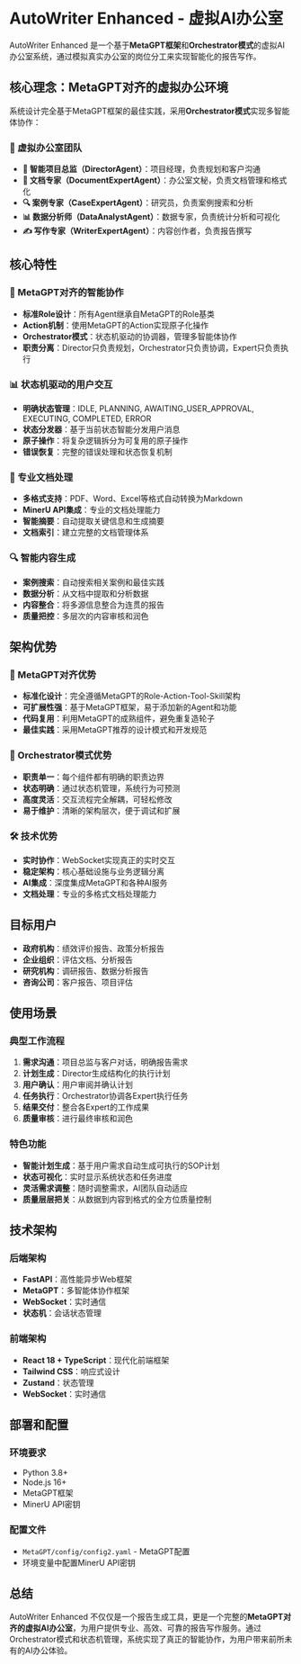 # AutoWriter Enhanced - 虚拟AI办公室

AutoWriter Enhanced 是一个基于**MetaGPT框架**和**Orchestrator模式**的虚拟AI办公室系统，通过模拟真实办公室的岗位分工来实现智能化的报告写作。

## 核心理念：MetaGPT对齐的虚拟办公环境

系统设计完全基于MetaGPT框架的最佳实践，采用**Orchestrator模式**实现多智能体协作：

### 🏢 虚拟办公室团队
- **🎯 智能项目总监（DirectorAgent）**：项目经理，负责规划和客户沟通
- **📄 文档专家（DocumentExpertAgent）**：办公室文秘，负责文档管理和格式化
- **🔍 案例专家（CaseExpertAgent）**：研究员，负责案例搜索和分析
- **📊 数据分析师（DataAnalystAgent）**：数据专家，负责统计分析和可视化
- **✍️ 写作专家（WriterExpertAgent）**：内容创作者，负责报告撰写

## 核心特性

### 🤖 MetaGPT对齐的智能协作
- **标准Role设计**：所有Agent继承自MetaGPT的Role基类
- **Action机制**：使用MetaGPT的Action实现原子化操作
- **Orchestrator模式**：状态机驱动的协调器，管理多智能体协作
- **职责分离**：Director只负责规划，Orchestrator只负责协调，Expert只负责执行

### 📊 状态机驱动的用户交互
- **明确状态管理**：IDLE, PLANNING, AWAITING_USER_APPROVAL, EXECUTING, COMPLETED, ERROR
- **状态分发器**：基于当前状态智能分发用户消息
- **原子操作**：将复杂逻辑拆分为可复用的原子操作
- **错误恢复**：完整的错误处理和状态恢复机制

### 📄 专业文档处理
- **多格式支持**：PDF、Word、Excel等格式自动转换为Markdown
- **MinerU API集成**：专业的文档处理能力
- **智能摘要**：自动提取关键信息和生成摘要
- **文档索引**：建立完整的文档管理体系

### 🔍 智能内容生成
- **案例搜索**：自动搜索相关案例和最佳实践
- **数据分析**：从文档中提取和分析数据
- **内容整合**：将多源信息整合为连贯的报告
- **质量把控**：多层次的内容审核和润色

## 架构优势

### 🎯 MetaGPT对齐优势
- **标准化设计**：完全遵循MetaGPT的Role-Action-Tool-Skill架构
- **可扩展性强**：基于MetaGPT框架，易于添加新的Agent和功能
- **代码复用**：利用MetaGPT的成熟组件，避免重复造轮子
- **最佳实践**：采用MetaGPT推荐的设计模式和开发规范

### 💼 Orchestrator模式优势
- **职责单一**：每个组件都有明确的职责边界
- **状态明确**：通过状态机管理，系统行为可预测
- **高度灵活**：交互流程完全解耦，可轻松修改
- **易于维护**：清晰的架构层次，便于调试和扩展

### 🛠️ 技术优势
- **实时协作**：WebSocket实现真正的实时交互
- **稳定架构**：核心基础设施与业务逻辑分离
- **AI集成**：深度集成MetaGPT和各种AI服务
- **文档处理**：专业的多格式文档处理能力

## 目标用户

- **政府机构**：绩效评价报告、政策分析报告
- **企业组织**：评估文档、分析报告
- **研究机构**：调研报告、数据分析报告
- **咨询公司**：客户报告、项目评估

## 使用场景

### 典型工作流程
1. **需求沟通**：项目总监与客户对话，明确报告需求
2. **计划生成**：Director生成结构化的执行计划
3. **用户确认**：用户审阅并确认计划
4. **任务执行**：Orchestrator协调各Expert执行任务
5. **结果交付**：整合各Expert的工作成果
6. **质量审核**：进行最终审核和润色

### 特色功能
- **智能计划生成**：基于用户需求自动生成可执行的SOP计划
- **状态可视化**：实时显示系统状态和任务进度
- **灵活需求调整**：随时调整需求，AI团队自动适应
- **质量层层把关**：从数据到内容到格式的全方位质量控制

## 技术架构

### 后端架构
- **FastAPI**：高性能异步Web框架
- **MetaGPT**：多智能体协作框架
- **WebSocket**：实时通信
- **状态机**：会话状态管理

### 前端架构
- **React 18 + TypeScript**：现代化前端框架
- **Tailwind CSS**：响应式设计
- **Zustand**：状态管理
- **WebSocket**：实时通信

## 部署和配置

### 环境要求
- Python 3.8+
- Node.js 16+
- MetaGPT框架
- MinerU API密钥

### 配置文件
- `MetaGPT/config/config2.yaml` - MetaGPT配置
- 环境变量中配置MinerU API密钥

## 总结

AutoWriter Enhanced 不仅仅是一个报告生成工具，更是一个完整的**MetaGPT对齐的虚拟AI办公室**，为用户提供专业、高效、可靠的报告写作服务。通过Orchestrator模式和状态机管理，系统实现了真正的智能协作，为用户带来前所未有的AI办公体验。